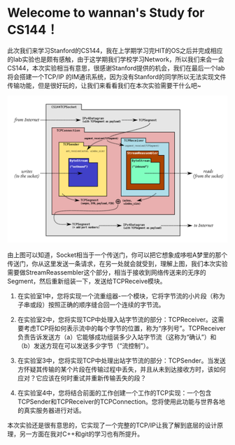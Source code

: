 # Welecome to wannan's Study for CS144！
此次我们来学习Stanford的CS144，我在上学期学习完HIT的OS之后并完成相应的lab实验也是颇有感触，由于这学期我们学校学习Network，所以我们来会一会CS144，本次实验相当有意思，很感谢Stanford提供的机会，我们在最后一个lab将会搭建一个TCP/IP 的IM通讯系统，因为没有Stanford的同学所以无法实现文件传输功能，但是很好玩的，让我们来看看我们在本次实验需要干什么吧~

![image-20230124214052262](https://github.com/wannan123/CS144/blob/main/blob/main/lab0/main/note/picture/image-20230124214052262.png)

由上图可以知道，Socket相当于一个传送门，你可以把它想象成哆啦A梦里的那个传送门，你从这里发送一条请求，在另一处就会就受到，理解上图，我们本次实验需要做StreamReassembler这个部分，相当于接收到网络传送来的无序的Segment，然后重新组装一下，发送给TCPReceive模块。

1. 在实验室1中，您将实现一个流重组器-一个模块，它将字节流的小片段（称为子串或段）按照正确的顺序缝合回一个连续的字节流。

2. 在实验室2中，您将实现TCP中处理入站字节流的部分：TCPReceiver。这需要考虑TCP将如何表示流中的每个字节的位置，称为“序列号”。TCPReceiver负责告诉发送方（a）它能够成功组装多少入站字节流（这称为“确认”）和（b）发送方现在可以发送多少字节（“流控制”）。
3. 在实验室3中，您将实现TCP中处理出站字节流的部分：TCPSender。当发送方怀疑其传输的某个片段在传输过程中丢失，并且从未到达接收方时，该如何应对？它应该在何时重试并重新传输丢失的段？
4. 在实验室4中，您将结合前面的工作创建一个工作的TCP实现：一个包含TCPSender和TCPReceiver的TCPConnection。您将使用此功能与世界各地的真实服务器进行对话。

本次实验还是很有意思的，它实现了一个完整的TCP/IP让我了解到底层的设计原理，另一方面在我对C++和git的学习也有所提升。

